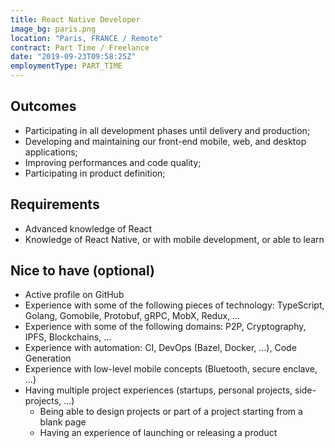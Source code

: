 ```yaml
---
title: React Native Developer
image_bg: paris.png
location: "Paris, FRANCE / Remote"
contract: Part Time / Freelance
date: "2019-09-23T09:58:25Z"
employmentType: PART_TIME
---
```


## Outcomes

* Participating in all development phases until delivery and production;
* Developing and maintaining our front-end mobile, web, and desktop applications;
* Improving performances and code quality;
* Participating in product definition;

## Requirements

* Advanced knowledge of React
* Knowledge of React Native, or with mobile development, or able to learn

## Nice to have (optional)

* Active profile on GitHub
* Experience with some of the following pieces of technology: TypeScript, Golang, Gomobile, Protobuf, gRPC, MobX, Redux, ...
* Experience with some of the following domains: P2P, Cryptography, IPFS, Blockchains, ...
* Experience with automation: CI, DevOps (Bazel, Docker, ...), Code Generation
* Experience with low-level mobile concepts (Bluetooth, secure enclave, ...)
* Having multiple project experiences (startups, personal projects, side-projects, ...)
  * Being able to design projects or part of a project starting from a blank page
  * Having an experience of launching or releasing a product

